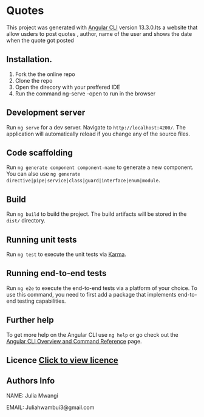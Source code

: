 # Quotes

This project was generated with [Angular CLI](https://github.com/angular/angular-cli) version 13.3.0.Its a website that allow usders to post quotes , author, name of the user and shows the date when the quote got  posted 

## Installation.
1. Fork the the online repo
2. Clone the repo
3. Open the direcory with  your preffered IDE
4. Run the command ng-serve -open to run in the browser




## Development server

Run `ng serve` for a dev server. Navigate to `http://localhost:4200/`. The application will automatically reload if you change any of the source files.

## Code scaffolding

Run `ng generate component component-name` to generate a new component. You can also use `ng generate directive|pipe|service|class|guard|interface|enum|module`.

## Build

Run `ng build` to build the project. The build artifacts will be stored in the `dist/` directory.

## Running unit tests

Run `ng test` to execute the unit tests via [Karma](https://karma-runner.github.io).

## Running end-to-end tests

Run `ng e2e` to execute the end-to-end tests via a platform of your choice. To use this command, you need to first add a package that implements end-to-end testing capabilities.

## Further help

To get more help on the Angular CLI use `ng help` or go check out the [Angular CLI Overview and Command Reference](https://angular.io/cli) page.
## Licence [Click to view licence](LICENSE)
## Authors Info
<p>NAME: Julia Mwangi</p>
<p>EMAIL: Juliahwambui3@gmail.com</p>
